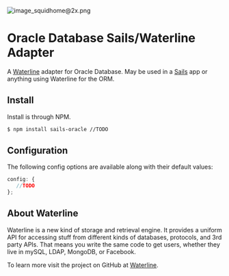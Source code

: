 ![image_squidhome@2x.png](http://i.imgur.com/RIvu9.png)

# Oracle Database Sails/Waterline Adapter

A [Waterline](https://github.com/balderdashy/waterline) adapter for Oracle Database. May be used in a [Sails](https://github.com/balderdashy/sails) app or anything using Waterline for the ORM.

## Install

Install is through NPM.

```bash
$ npm install sails-oracle //TODO
```

## Configuration

The following config options are available along with their default values:

```javascript
config: {
   //TODO
};
```

## About Waterline

Waterline is a new kind of storage and retrieval engine.  It provides a uniform API for accessing stuff from different kinds of databases, protocols, and 3rd party APIs.  That means you write the same code to get users, whether they live in mySQL, LDAP, MongoDB, or Facebook.

To learn more visit the project on GitHub at [Waterline](https://github.com/balderdashy/waterline).
